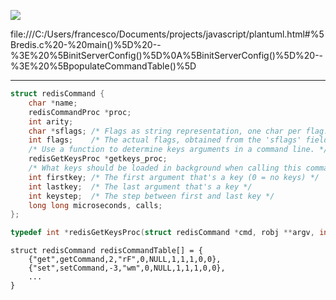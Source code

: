 <!--- START OF PLANTUML 18 --> 

![](http://www.plantuml.com/plantuml/svg/YovAJSairajMq5N8JSpCqz2CLT3LjLE8pipBB0bEBIfBBNBEpqlBJ0TAS64JXAWko2yepKaiINNEpyrDp4i9IKpAIGLA0W00)

file:///C:/Users/francesco/Documents/projects/javascript/plantuml.html#%5Bredis.c%20-%20main()%5D%20--%3E%20%5BinitServerConfig()%5D%0A%5BinitServerConfig()%5D%20--%3E%20%5BpopulateCommandTable()%5D

---

<!--- END OF PLANTUML 18 --> 

```c
struct redisCommand {
    char *name;
    redisCommandProc *proc;
    int arity;
    char *sflags; /* Flags as string representation, one char per flag. */
    int flags;    /* The actual flags, obtained from the 'sflags' field. */
    /* Use a function to determine keys arguments in a command line. */
    redisGetKeysProc *getkeys_proc;
    /* What keys should be loaded in background when calling this command? */
    int firstkey; /* The first argument that's a key (0 = no keys) */
    int lastkey;  /* The last argument that's a key */
    int keystep;  /* The step between first and last key */
    long long microseconds, calls;
};

typedef int *redisGetKeysProc(struct redisCommand *cmd, robj **argv, int argc, int *numkeys, int flags);
```

```
struct redisCommand redisCommandTable[] = {
    {"get",getCommand,2,"rF",0,NULL,1,1,1,0,0},
    {"set",setCommand,-3,"wm",0,NULL,1,1,1,0,0},
    ...
}
```

